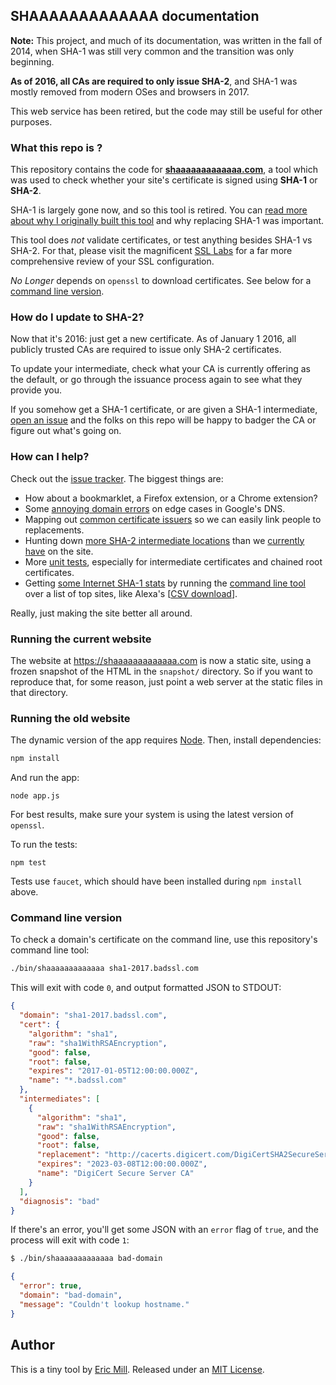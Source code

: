 ## SHAAAAAAAAAAAAA  documentation

**Note:** This project, and much of its documentation, was written in the fall of 2014, when SHA-1 was still very common and the transition was only beginning.

**As of 2016, all CAs are required to only issue SHA-2**, and SHA-1 was mostly removed from modern OSes and browsers in 2017.

This web service has been retired, but the code may still be useful for other purposes.

### What this repo is ? 

This repository contains the code for **[shaaaaaaaaaaaaa.com](https://shaaaaaaaaaaaaa.com)**, a tool which was used to check whether your site's certificate is signed using **SHA-1** or **SHA-2**.

SHA-1 is largely gone now, and so this tool is retired. You can [read more about why I originally built this tool](https://konklone.com/post/why-google-is-hurrying-the-web-to-kill-sha-1) and why replacing SHA-1 was important.

This tool does *not* validate certificates, or test anything besides SHA-1 vs SHA-2. For that, please visit the magnificent [SSL Labs](https://www.ssllabs.com/ssltest/analyze.html) for a far more comprehensive review of your SSL configuration.

*No Longer* depends on `openssl` to download certificates. See below for a [command line version](#command-line-version).

### How do I update to SHA-2?

Now that it's 2016: just get a new certificate. As of January 1 2016, all publicly trusted CAs are required to issue only SHA-2 certificates.

To update your intermediate, check what your CA is currently offering as the default, or go through the issuance process again to see what they provide you.

If you somehow get a SHA-1 certificate, or are given a SHA-1 intermediate, [open an issue](https://github.com/konklone/shaaaaaaaaaaaaa/issues/new) and the folks on this repo will be happy to badger the CA or figure out what's going on.

### How can I help?

Check out the [issue tracker](https://github.com/konklone/shaaaaaaaaaaaaa/issues). The biggest things are:

* How about a bookmarklet, a Firefox extension, or a Chrome extension?
* Some [annoying domain errors](https://github.com/konklone/shaaaaaaaaaaaaa/issues/34) on edge cases in Google's DNS.
* Mapping out [common certificate issuers](https://github.com/konklone/shaaaaaaaaaaaaa/issues/31) so we can easily link people to replacements.
* Hunting down [more SHA-2 intermediate locations](https://github.com/konklone/shaaaaaaaaaaaaa/issues/36) than we [currently have](https://shaaaaaaaaaaaaa.com/#sha2-intermediate) on the site.
* More [unit tests](https://github.com/konklone/shaaaaaaaaaaaaa/blob/master/test/shaaaaa.js), especially for intermediate certificates and chained root certificates.
* Getting [some Internet SHA-1 stats](https://github.com/konklone/shaaaaaaaaaaaaa/issues/16) by running the [command line tool](#command-line-version) over a list of top sites, like Alexa's [[CSV download](https://s3.amazonaws.com/alexa-static/top-1m.csv.zip)].

Really, just making the site better all around.

### Running the current website

The website at https://shaaaaaaaaaaaaa.com is now a static site, using a frozen snapshot of the HTML in the `snapshot/` directory. So if you want to reproduce that, for some reason, just point a web server at the static files in that directory.

### Running the old website

The dynamic version of the app requires [Node](https://nodejs.org). Then, install dependencies:

```bash
npm install
```

And run the app:

```
node app.js
```

For best results, make sure your system is using the latest version of `openssl`.

To run the tests:

```
npm test
```

Tests use `faucet`, which should have been installed during `npm install` above.

### Command line version

To check a domain's certificate on the command line, use this repository's command line tool:

```bash
./bin/shaaaaaaaaaaaaa sha1-2017.badssl.com
```

This will exit with code `0`, and output formatted JSON to STDOUT:

```json
{
  "domain": "sha1-2017.badssl.com",
  "cert": {
    "algorithm": "sha1",
    "raw": "sha1WithRSAEncryption",
    "good": false,
    "root": false,
    "expires": "2017-01-05T12:00:00.000Z",
    "name": "*.badssl.com"
  },
  "intermediates": [
    {
      "algorithm": "sha1",
      "raw": "sha1WithRSAEncryption",
      "good": false,
      "root": false,
      "replacement": "http://cacerts.digicert.com/DigiCertSHA2SecureServerCA.crt",
      "expires": "2023-03-08T12:00:00.000Z",
      "name": "DigiCert Secure Server CA"
    }
  ],
  "diagnosis": "bad"
}
```

If there's an error, you'll get some JSON with an `error` flag of `true`, and the process will exit with code `1`:

```bash
$ ./bin/shaaaaaaaaaaaaa bad-domain
```

```json
{
  "error": true,
  "domain": "bad-domain",
  "message": "Couldn't lookup hostname."
}
```


## Author

This is a tiny tool by [Eric Mill](https://twitter.com/konklone). Released under an [MIT License](LICENSE).
